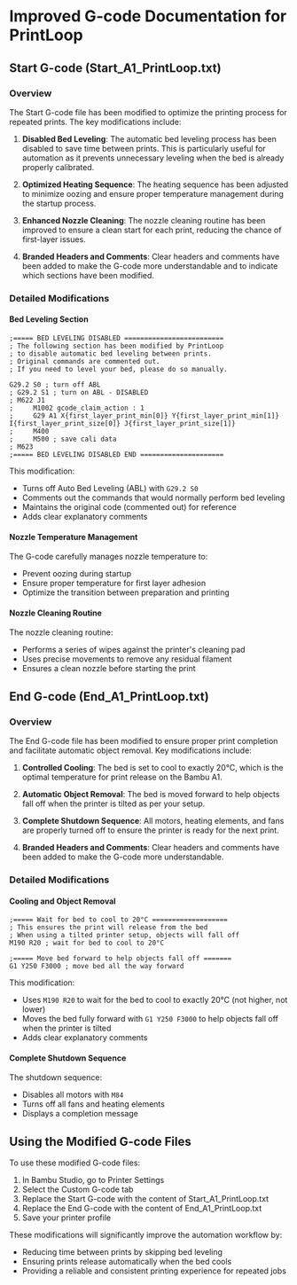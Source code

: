 # Improved G-code Documentation for PrintLoop

## Start G-code (Start_A1_PrintLoop.txt)

### Overview
The Start G-code file has been modified to optimize the printing process for repeated prints. The key modifications include:

1. **Disabled Bed Leveling**: The automatic bed leveling process has been disabled to save time between prints. This is particularly useful for automation as it prevents unnecessary leveling when the bed is already properly calibrated.

2. **Optimized Heating Sequence**: The heating sequence has been adjusted to minimize oozing and ensure proper temperature management during the startup process.

3. **Enhanced Nozzle Cleaning**: The nozzle cleaning routine has been improved to ensure a clean start for each print, reducing the chance of first-layer issues.

4. **Branded Headers and Comments**: Clear headers and comments have been added to make the G-code more understandable and to indicate which sections have been modified.

### Detailed Modifications

#### Bed Leveling Section
```gcode
;===== BED LEVELING DISABLED =========================
; The following section has been modified by PrintLoop
; to disable automatic bed leveling between prints.
; Original commands are commented out.
; If you need to level your bed, please do so manually.

G29.2 S0 ; turn off ABL
; G29.2 S1 ; turn on ABL - DISABLED
; M622 J1
;     M1002 gcode_claim_action : 1
;     G29 A1 X{first_layer_print_min[0]} Y{first_layer_print_min[1]} I{first_layer_print_size[0]} J{first_layer_print_size[1]}
;     M400
;     M500 ; save cali data
; M623
;===== BED LEVELING DISABLED END =====================
```

This modification:
- Turns off Auto Bed Leveling (ABL) with `G29.2 S0`
- Comments out the commands that would normally perform bed leveling
- Maintains the original code (commented out) for reference
- Adds clear explanatory comments

#### Nozzle Temperature Management
The G-code carefully manages nozzle temperature to:
- Prevent oozing during startup
- Ensure proper temperature for first layer adhesion
- Optimize the transition between preparation and printing

#### Nozzle Cleaning Routine
The nozzle cleaning routine:
- Performs a series of wipes against the printer's cleaning pad
- Uses precise movements to remove any residual filament
- Ensures a clean nozzle before starting the print

## End G-code (End_A1_PrintLoop.txt)

### Overview
The End G-code file has been modified to ensure proper print completion and facilitate automatic object removal. Key modifications include:

1. **Controlled Cooling**: The bed is set to cool to exactly 20°C, which is the optimal temperature for print release on the Bambu A1.

2. **Automatic Object Removal**: The bed is moved forward to help objects fall off when the printer is tilted as per your setup.

3. **Complete Shutdown Sequence**: All motors, heating elements, and fans are properly turned off to ensure the printer is ready for the next print.

4. **Branded Headers and Comments**: Clear headers and comments have been added to make the G-code more understandable.

### Detailed Modifications

#### Cooling and Object Removal
```gcode
;===== Wait for bed to cool to 20°C ===================
; This ensures the print will release from the bed
; When using a tilted printer setup, objects will fall off
M190 R20 ; wait for bed to cool to 20°C

;===== Move bed forward to help objects fall off =======
G1 Y250 F3000 ; move bed all the way forward
```

This modification:
- Uses `M190 R20` to wait for the bed to cool to exactly 20°C (not higher, not lower)
- Moves the bed fully forward with `G1 Y250 F3000` to help objects fall off when the printer is tilted
- Adds clear explanatory comments

#### Complete Shutdown Sequence
The shutdown sequence:
- Disables all motors with `M84`
- Turns off all fans and heating elements
- Displays a completion message

## Using the Modified G-code Files

To use these modified G-code files:
1. In Bambu Studio, go to Printer Settings
2. Select the Custom G-code tab
3. Replace the Start G-code with the content of Start_A1_PrintLoop.txt
4. Replace the End G-code with the content of End_A1_PrintLoop.txt
5. Save your printer profile

These modifications will significantly improve the automation workflow by:
- Reducing time between prints by skipping bed leveling
- Ensuring prints release automatically when the bed cools
- Providing a reliable and consistent printing experience for repeated jobs
